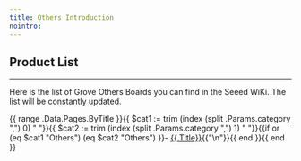 ```yaml
---
title: Others Introduction
nointro:
---
```


## Product  List
---

Here is the list of Grove Others Boards you can find in the Seeed WiKi. The list will be constantly updated.

{{ range .Data.Pages.ByTitle }}{{ $cat1 := trim (index (split .Params.category ",") 0) " "}}{{ $cat2 := trim (index (split .Params.category ",") 1) " "}}{{if or (eq $cat1 "Others") (eq $cat2 "Others") }}- [{{.Title}}](/{{.File.BaseFileName}}/){{"\n"}}{{ end }}{{ end }}
